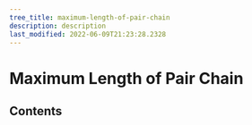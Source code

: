 ```yaml
---
tree_title: maximum-length-of-pair-chain
description: description
last_modified: 2022-06-09T21:23:28.2328
---
```


# Maximum Length of Pair Chain

## Contents
